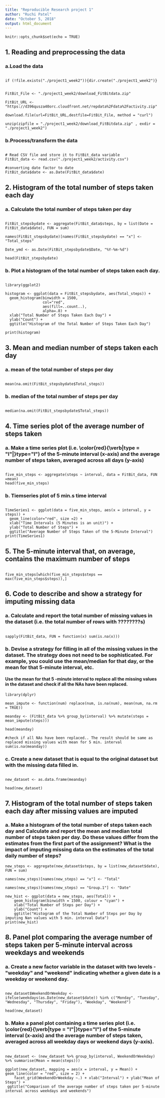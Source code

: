 ```yaml
---
title: "Reproducible Research project 1"
author: "Ruchi Patel"
date: "October 5, 2018"
output: html_document
---
```


```{r setup, include=FALSE}
knitr::opts_chunk$set(echo = TRUE)
```

## 1. Reading and preprocessing the data

### a.Load the data 

```{r}

if (!file.exists("./project1_week2")){dir.create("./project1_week2")}


FitBit_File <- "./project1_week2/download_FitBitdata.zip"

FitBit_URL <- "https://d396qusza40orc.cloudfront.net/repdata%2Fdata%2Factivity.zip"
  
download.file(url=FitBit_URL,destfile=FitBit_File, method = "curl")

unzip(zipfile = "./project1_week2/download_FitBitdata.zip" , exdir = "./project1_week2")

```

### b.Process/transform the data

```{r}

# Read CSV file and store it to FitBit_data variable
FitBit_data <- read.csv("./project1_week2/activity.csv")

#converting date factor to date
FitBit_data$date <- as.Date(FitBit_data$date)

```

## 2. Histogram of the total number of steps taken each day

### a. Calculate the total number of steps taken per day


```{r}

FitBit_stepsbydate <- aggregate(FitBit_data$steps, by = list(Date = FitBit_data$date), FUN = sum)

names(FitBit_stepsbydate)[names(FitBit_stepsbydate) == "x"] <- "Total_steps"

Date_ymd <- as.Date(FitBit_stepsbydate$Date, "%Y-%m-%d")

head(FitBit_stepsbydate)

```

### b. Plot a histogram of the total number of steps taken each day.

```{r}

library(ggplot2)

histogram <- ggplot(data = FitBit_stepsbydate, aes(Total_steps)) + 
  geom_histogram(binwidth = 1500, 
                 col="red",
                 aes(fill=..count..),
                 alpha=.8) +
  xlab("Total Number of Steps Taken Each Day") +
  ylab("Count") +
  ggtitle("Histogram of the Total Number of Steps Taken Each Day")
  
print(histogram)

```

## 3. Mean and median number of steps taken each day


### a. mean of the total number of steps per day

```{r}

mean(na.omit(FitBit_stepsbydate$Total_steps))

```

### b. median of the total number of steps per day

```{r}

median(na.omit(FitBit_stepsbydate$Total_steps))

```

## 4. Time series plot of the average number of steps taken

### a. Make a time series plot (i.e. \color{red}{\verb|type = "l"|}type="l") of the 5-minute interval (x-axis) and the average number of steps taken, averaged across all days (y-axis)

```{r}

five_min_steps <- aggregate(steps ~ interval, data = FitBit_data, FUN =mean)
head(five_min_steps)

```

### b. Tiemseries plot of 5 min.s time interval
```{r}

TimeSeries1 <- ggplot(data = five_min_steps, aes(x = interval, y = steps)) + 
  geom_line(color="red", size =2) +
  xlab("Time Intervals (5 Minutes is an unit)") + 
  ylab("Total Number of Steps") +
  ggtitle("Average Number of Steps Taken of the 5-Minute Interval")
print(TimeSeries1)

```
 
## 5. The 5-minute interval that, on average, contains the maximum number of steps

```{r}

five_min_steps[which(five_min_steps$steps == max(five_min_steps$steps)),]

```

## 6. Code to describe and show a strategy for imputing missing data

### a. Calculate and report the total number of missing values in the dataset (i.e. the total number of rows with ????????s)

```{r}

sapply(FitBit_data, FUN = function(x) sum(is.na(x)))

```

### b. Devise a strategy for filling in all of the missing values in the dataset. The strategy does not need to be sophisticated. For example, you could use the mean/median for that day, or the mean for that 5-minute interval, etc. 

#### Use the mean for that 5 -minute interval to replace all the missing values in the dataset and check if all the NAs have been replaced.

```{r}
library(dplyr)

mean_impute <- function(num) replace(num, is.na(num), mean(num, na.rm = TRUE))

meanday <- (FitBit_data %>% group_by(interval) %>% mutate(steps = mean_impute(steps)))

head(meanday)

```

```{r}
#check if all NAs have been replaced.. The result should be same as replaced missing values with mean for 5 min. interval
sum(is.na(meanday))

```

### c. Create a new dataset that is equal to the original dataset but with the missing data filled in.

```{r}

new_dataset <- as.data.frame(meanday)

head(new_dataset)

```

## 7. Histogram of the total number of steps taken each day after missing values are imputed

### a. Make a histogram of the total number of steps taken each day and Calculate and report the mean and median total number of steps taken per day. Do these values differ from the estimates from the first part of the assignment? What is the impact of imputing missing data on the estimates of the total daily number of steps? 

```{r}
new_steps <- aggregate(new_dataset$steps, by = list(new_dataset$date), FUN = sum)

names(new_steps)[names(new_steps) == "x"] <- "Total"

names(new_steps)[names(new_steps) == "Group.1"] <- "Date"

new_hist <- ggplot(data = new_steps, aes(Total)) + 
    geom_histogram(binwidth = 1500, colour = "cyan") +
    xlab("Total Number of Steps per Day") +
    ylab("Count") +
    ggtitle("Histogram of the Total Number of Steps per Day by imputing Nan values with 5 min. interval Data")
print(new_hist)

```
## 8. Panel plot comparing the average number of steps taken per 5-minute interval across weekdays and weekends


### a. Create a new factor variable in the dataset with two levels - "weekday" and "weekend" indicating whether a given date is a weekday or weekend day.
```{r}

new_dataset$WeekendOrWeekday <- ifelse(weekdays(as.Date(new_dataset$date)) %in% c("Monday", "Tuesday", "Wednesday", "Thursday", "Friday"), "Weekday", "Weekend")

head(new_dataset)

```
### b. Make a panel plot containing a time series plot (i.e. \color{red}{\verb|type = "l"|}type="l") of the 5-minute interval (x-axis) and the average number of steps taken, averaged across all weekday days or weekend days (y-axis). 

```{r}

new_dataset <- (new_dataset %>% group_by(interval, WeekendOrWeekday) %>% summarise(Mean = mean(steps)))

ggplot(new_dataset, mapping = aes(x = interval, y = Mean)) + geom_line(color = "red", size = 2) +
    facet_grid(WeekendOrWeekday ~.) + xlab("Interval") + ylab("Mean of   Steps") +
 ggtitle("Comparison of the average number of steps taken per 5-minute interval across weekdays and weekends")

```
